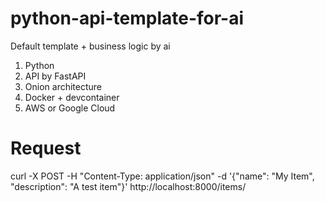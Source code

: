# python-api-template-for-ai
Default template + business logic by ai

1. Python
2. API by FastAPI
3. Onion architecture
4. Docker + devcontainer
5. AWS or Google Cloud

# Request
curl -X POST -H "Content-Type: application/json" -d '{"name": "My Item", "description": "A test item"}' http://localhost:8000/items/
